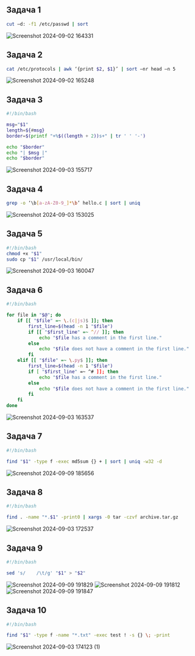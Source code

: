 ## Задача 1
```bash
cut –d: -f1 /etc/passwd | sort
```
![Screenshot 2024-09-02 164331](https://github.com/user-attachments/assets/3542cffe-5c7b-4bfe-b1e6-55902c64ef3a)

## Задача 2
```bash
cat /etc/protocols | awk ‘{print $2, $1}’ | sort –nr head –n 5
```
![Screenshot 2024-09-02 165248](https://github.com/user-attachments/assets/e4ad7a92-ebb9-4ed4-90a3-7a578b1209ea)

## Задача 3

```bash
#!/bin/bash

msg="$1"
length=${#msg}
border=$(printf "+%$((length + 2))s+" | tr ' ' '-')

echo "$border"
echo "| $msg |"
echo "$border"

```
![Screenshot 2024-09-03 155717](https://github.com/user-attachments/assets/d2d74ca3-4c3d-4a84-9784-be48a8fb579f)

## Задача 4

```bash
grep -o ‘\b[a-zA-Z0-9_]*\b’ hello.c | sort | uniq
```
![Screenshot 2024-09-03 153025](https://github.com/user-attachments/assets/a45a3c6b-f262-4ff7-bd7a-26f346a43793)

## Задача 5

```bash
#!/bin/bash
chmod +x "$1"
sudo cp "$1" /usr/local/bin/
```
![Screenshot 2024-09-03 160047](https://github.com/user-attachments/assets/302d9635-2d4c-4d37-b176-be154f6ed910)

## Задача 6

```bash
#!/bin/bash

for file in "$@"; do
    if [[ "$file" =~ \.(c|js)$ ]]; then
        first_line=$(head -n 1 "$file") 
        if [[ "$first_line" =~ ^// ]]; then
            echo "$file has a comment in the first line."
        else
            echo "$file does not have a comment in the first line."
        fi
    elif [[ "$file" =~ \.py$ ]]; then 
        first_line=$(head -n 1 "$file")
        if [ "$first_line" =~ ^# ]]; then
            echo "$file has a comment in the first line."
        else
            echo "$file does not have a comment in the first line."
        fi
    fi
done

```
![Screenshot 2024-09-03 163537](https://github.com/user-attachments/assets/b936cc22-167b-476f-805b-06193e92c357)

## Задача 7

```bash
#!/bin/bash

find "$1" -type f -exec md5sum {} + | sort | uniq -w32 -d
```
![Screenshot 2024-09-09 185656](https://github.com/user-attachments/assets/4e629506-252d-49e6-b2c2-49a4dbc5d579)

## Задача 8

```bash
#!/bin/bash

find . -name "*.$1" -print0 | xargs -0 tar -czvf archive.tar.gz
```
![Screenshot 2024-09-03 172537](https://github.com/user-attachments/assets/85ed2821-6e49-422d-baad-a2294ad7d35d)

## Задача 9

```bash
#!/bin/bash

sed 's/    /\t/g' "$1" > "$2"
```
![Screenshot 2024-09-09 191829](https://github.com/user-attachments/assets/fba3ebd2-3f7b-470a-bd97-615ff5cd64ba)
![Screenshot 2024-09-09 191812](https://github.com/user-attachments/assets/5e9e37ff-e227-4da7-b0d9-e0e9f9c93138)
![Screenshot 2024-09-09 191847](https://github.com/user-attachments/assets/7b729000-9efe-4ade-91ad-e987bd822f2b)

## Задача 10

```bash
#!/bin/bash

find "$1" -type f -name "*.txt" -exec test ! -s {} \; -print
```
![Screenshot 2024-09-03 174123 (1)](https://github.com/user-attachments/assets/707a779a-5e4d-476b-8dd4-f5e944325f67)
